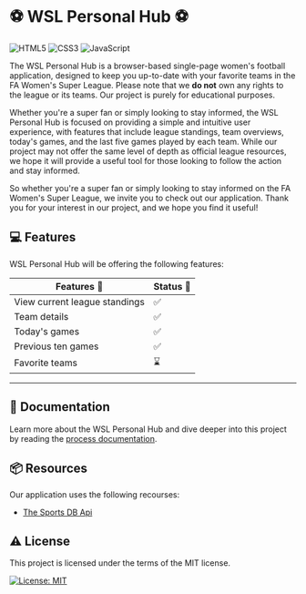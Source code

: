 # :soccer: WSL Personal Hub :soccer:
![HTML5](https://img.shields.io/badge/html5-%23E34F26.svg?style=for-the-badge&logo=html5&logoColor=white) ![CSS3](https://img.shields.io/badge/css3-%231572B6.svg?style=for-the-badge&logo=css3&logoColor=white) ![JavaScript](https://img.shields.io/badge/javascript-%23323330.svg?style=for-the-badge&logo=javascript&logoColor=%23F7DF1E)

The WSL Personal Hub is a browser-based single-page women's football application, designed to keep you up-to-date with your favorite teams in the FA Women's Super League. Please note that we **do not** own any rights to the league or its teams. Our project is purely for educational purposes.

Whether you're a super fan or simply looking to stay informed, the WSL Personal Hub is focused on providing a simple and intuitive user experience, with features that include league standings, team overviews, today's games, and the last five games played by each team. While our project may not offer the same level of depth as official league resources, we hope it will provide a useful tool for those looking to follow the action and stay informed.

So whether you're a super fan or simply looking to stay informed on the FA Women's Super League, we invite you to check out our application. Thank you for your interest in our project, and we hope you find it useful!

<!-- TODO: add preview screens of the app -->

## :computer: Features

WSL Personal Hub will be offering the following features: 

| Features :nail_care:        | Status :rocket:    |
|-----------------------------|---------------------|
| View current league standings    | :white_check_mark: |
| Team details    | :white_check_mark: |
| Today's games    | :white_check_mark: |
| Previous ten games    | :white_check_mark: |
| Favorite teams   | :hourglass: |

---

## :memo: Documentation

Learn more about the WSL Personal Hub and dive deeper into this project by reading the [process documentation](./app/docs/productdoc.md).

## :package: Resources
Our application uses the following recourses:
- [The Sports DB Api](https://www.thesportsdb.com/api.php)

## :warning: License

This project is licensed under the terms of the MIT license.

[![License: MIT](https://img.shields.io/badge/License-MIT-yellow.svg)](https://github.com/noyamirai/projectteamcreator/blob/main/LICENSE)


